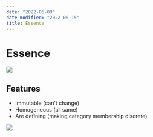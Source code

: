 ```yaml
---
date: "2022-06-09"
date modified: "2022-06-15"
title: Essence
---
```


# Essence
![](https://i.imgur.com/1X1yK4F.png)

## Features
- Immutable (can't change)
- Homogeneous (all same)
- Are defining (making category membership discrete)

![](https://i.imgur.com/WtiSELO.png)
